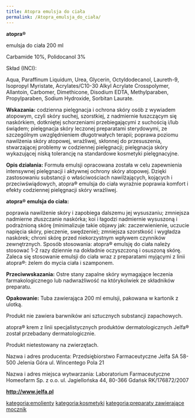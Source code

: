 ```yaml
---
title: Atopra emulsja do ciała
permalink: /Atopra_emulsja_do_ciała/
---
```


**atopra®**

emulsja do ciała 200 ml

Carbamide 10%, Polidocanol 3%

Skład (INCI):

Aqua, Paraffinum Liquidum, Urea, Glycerin, Octyldodecanol, Laureth-9, Isopropyl Myristate, Acrylates/C10-30 Alkyl Acrylate Crosspolymer, Allantoin, Carbomer, Dimethicone, Disodium EDTA, Methylparaben, Propylparaben, Sodium Hydroxide, Sorbitan Laurate.

**Wskazania:** codzienna pielęgnacja i ochrona skóry osób z wywiadem atopowym, czyli skóry suchej, szorstkiej, z nadmiernie łuszczącym się naskórkiem, dotkniętej schorzeniami przebiegającymi z suchością i/lub świądem; pielęgnacja skóry leczonej preparatami sterydowymi, ze szczególnym uwzględnieniem długotrwałych terapii; poprawa poziomu nawilżenia skóry atopowej, wrażliwej, skłonnej do przesuszenia, stwarzającej problemy w codziennej pielęgnacji; pielęgnacja skóry wykazującej niską tolerancję na standardowe kosmetyki pielęgnacyjne.

**Opis działania:** Formuła emulsji opracowana została w celu zapewnienia intensywnej pielęgnacji i aktywnej ochrony skóry atopowej. Dzięki zastosowaniu substancji o właściwościach nawilżających, kojących i przeciwświądowych, atopra® emulsja do ciała wyraźnie poprawia komfort i efekty codziennej pielęgnacji skóry wrażliwej.

**atopra® emulsja do ciała:**

poprawia nawilżenie skóry i zapobiega dalszemu jej wysuszaniu; zmniejsza nadmierne złuszczanie naskórka; koi i łagodzi nadmiernie wysuszoną i podrażnioną skórę (minimalizuje takie objawy jak: zaczerwienienie, uczucie napięcia skóry, pieczenie, swędzenie); zmniejsza szorstkość i wygładza naskórek; chroni skórę przed niekorzystnym wpływem czynników zewnętrznych. Sposób stosowania: atopra® emulsję do ciała należy stosować 1-2 razy dziennie na dokładnie oczyszczoną i osuszoną skórę. Zaleca się stosowanie emulsji do ciała wraz z preparatami myjącymi z linii atopra®: żelem do mycia ciała i szamponem.

**Przeciwwskazania:** Ostre stany zapalne skóry wymagające leczenia farmakologicznego lub nadwrażliwość na którykolwiek ze składników preparatu.

**Opakowanie:** Tuba zawierająca 200 ml emulsji, pakowana w kartonik z ulotką.

Produkt nie zawiera barwników ani sztucznych substancji zapachowych.

atopra® krem z linii specjalistycznych produktów dermatologicznych Jelfa® został przebadany dermatologicznie.

Produkt nietestowany na zwierzętach.

Nazwa i adres producenta: Przedsiębiorstwo Farmaceutyczne Jelfa SA 58-500 Jelenia Góra ul. Wincentego Pola 21

Nazwa i adres miejsca wytwarzania: Laboratorium Farmaceutyczne Homeofarm Sp. z o.o. ul. Jagiellońska 44, 80-366 Gdańsk RK/176872/2007

**<http://www.jelfa.pl>**

[kategoria:emolienty](/atopedia/kategoria:emolienty "wikilink") [kategoria:kosmetyki](/atopedia/kategoria:kosmetyki "wikilink") [kategoria:preparaty zawierające mocznik](/atopedia/kategoria:preparaty_zawierające_mocznik "wikilink")